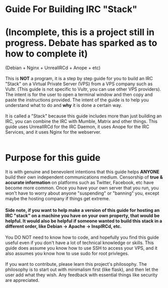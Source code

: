 # Guide For Building IRC "Stack" 
# (Incomplete, this is a project still in progress. Debate has sparked as to how to complete it)
(Debian + Nginx + UnrealIRCd + Anope + etc)
<br><br>
This is **NOT** a program, it is a step by step guide for you to build an IRC "Stack" on a Virtual Private Server (VPS) from a VPS company such as Vultr.
(This guide is not specific to Vultr, you can use other VPS providers). The intent is for the user to open a terminal window and then copy and paste the instructions provided. The intent of the guide is to help you understand what to do and **why** it is done a certain way.
<br><br>
It is called a "Stack" because this guide includes more than just building an IRC, you can combine the IRC with Mumble, Matrix and other things.
This guide uses UnrealIRCd for the IRC Daemon, it uses Anope for the IRC Services, and it uses Nginx for the webserver.
<br><br>
# Purpose for this guide
It is with genuine and benevolent intentions that this guide helps **ANYONE** build their own independent communications medium.
Censorship of **true & accurate information** on platforms such as Twitter, Facebook, etc have become more common.
Once you have your own server that you run, you won't have to worry about anyone "suspending" or "banning" you, except maybe the hosting company if things get extreme.
<br>
#### Side note, if you want to help make a version of this guide for hosting an IRC "stack" on a machine you have on your own property, that would be helpful. It would also be helpful if someone wanted to build this stack in a different order, like Debian -> Apache -> InspIRCd, etc.


You DO NOT need to know how to code, and hopefully you find this guide useful even if you don't have a lot of technical knowledge or skills.
This guide does assume you know how to use SSH to access your VPS, and it also assumes you know how to use sudo for root privleges.
<br><br>
If you want to contribute, please learn this project's philosophy. The philosophy is to start out with minimalism first (like flask), and then let the user add what they wish. Any feedback with essential things like security are appreciated.
